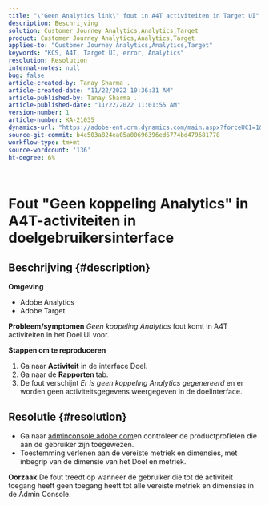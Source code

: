 ```yaml
---
title: "\"Geen Analytics link\" fout in A4T activiteiten in Target UI"
description: Beschrijving
solution: Customer Journey Analytics,Analytics,Target
product: Customer Journey Analytics,Analytics,Target
applies-to: "Customer Journey Analytics,Analytics,Target"
keywords: "KCS, A4T, Target UI, error, Analytics"
resolution: Resolution
internal-notes: null
bug: false
article-created-by: Tanay Sharma .
article-created-date: "11/22/2022 10:36:31 AM"
article-published-by: Tanay Sharma .
article-published-date: "11/22/2022 11:01:55 AM"
version-number: 1
article-number: KA-21035
dynamics-url: "https://adobe-ent.crm.dynamics.com/main.aspx?forceUCI=1&pagetype=entityrecord&etn=knowledgearticle&id=1efae180-516a-ed11-9561-6045bd006a22"
source-git-commit: b4c503a824ea05a00696396ed6774bd479681778
workflow-type: tm+mt
source-wordcount: '136'
ht-degree: 6%

---
```


# Fout &quot;Geen koppeling Analytics&quot; in A4T-activiteiten in doelgebruikersinterface

## Beschrijving {#description}

<b>Omgeving</b>
- Adobe Analytics
- Adobe Target



<b>Probleem/symptomen</b>
*Geen koppeling Analytics* fout komt in A4T activiteiten in het Doel UI voor.



<b>Stappen om te reproduceren</b>

1. Ga naar <b>Activiteit</b> in de interface Doel.
2. Ga naar de <b>Rapporten </b>tab.
3. De fout verschijnt *Er is geen koppeling Analytics gegenereerd* en er worden geen activiteitsgegevens weergegeven in de doelinterface.



## Resolutie {#resolution}


- Ga naar [adminconsole.adobe.com](https://adminconsole.adobe.com/)en controleer de productprofielen die aan de gebruiker zijn toegewezen.
- Toestemming verlenen aan de vereiste metriek en dimensies, met inbegrip van de dimensie van het Doel en metriek.



<b>Oorzaak</b>
De fout treedt op wanneer de gebruiker die tot de activiteit toegang heeft geen toegang heeft tot alle vereiste metriek en dimensies in de Admin Console.
